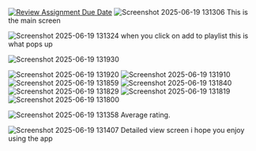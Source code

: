 [![Review Assignment Due Date](https://classroom.github.com/assets/deadline-readme-button-22041afd0340ce965d47ae6ef1cefeee28c7c493a6346c4f15d667ab976d596c.svg)](https://classroom.github.com/a/MZyggwUV)
![Screenshot 2025-06-19 131306](https://github.com/user-attachments/assets/3b507631-30d0-47f8-9159-2d4087c907cc)
This is the main screen 

![Screenshot 2025-06-19 131324](https://github.com/user-attachments/assets/9fc36808-8eab-4643-89b8-a690c2a93b9e)
when you click on add to playlist this is what pops up

![Screenshot 2025-06-19 131930](https://github.com/user-attachments/assets/56936dcd-ceb7-44cd-af51-a8fccdfd4273)

![Screenshot 2025-06-19 131920](https://github.com/user-attachments/assets/49c7cd20-5c76-4ce1-9d05-d2b2696d7de0)
![Screenshot 2025-06-19 131910](https://github.com/user-attachments/assets/504786ae-e1d0-40bc-a9a5-aa4e704d744b)
![Screenshot 2025-06-19 131859](https://github.com/user-attachments/assets/927920e9-6ee9-46bb-9293-74255dd4cea9)
![Screenshot 2025-06-19 131840](https://github.com/user-attachments/assets/d9bc1685-7ab1-4231-ad34-649699b3fc4f)
![Screenshot 2025-06-19 131829](https://github.com/user-attachments/assets/0fe9429c-8a2f-4c0e-8e0f-d81e68ac0367)
![Screenshot 2025-06-19 131819](https://github.com/user-attachments/assets/ba51f84a-8627-412d-9637-c345bf503c1a)
![Screenshot 2025-06-19 131800](https://github.com/user-attachments/assets/8950f646-771e-44fc-b0c5-0f47bfafe957)

![Screenshot 2025-06-19 131358](https://github.com/user-attachments/assets/899d73b4-a08f-41bd-bbb9-33b5ccfb523d)
Average rating.


![Screenshot 2025-06-19 131407](https://github.com/user-attachments/assets/ed573e16-1600-4cf3-af95-ababa43a7b5c)
Detailed view screen
i hope you enjoy using the app
